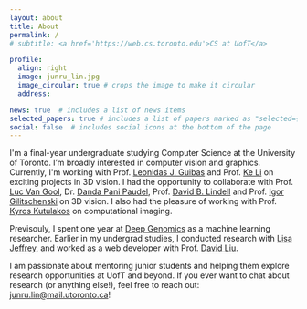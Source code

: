 ```yaml
---
layout: about
title: About
permalink: /
# subtitle: <a href='https://web.cs.toronto.edu'>CS at UofT</a>

profile:
  align: right
  image: junru_lin.jpg
  image_circular: true # crops the image to make it circular
  address: 

news: true  # includes a list of news items
selected_papers: true # includes a list of papers marked as "selected={true}"
social: false  # includes social icons at the bottom of the page
---
```


I'm a final-year undergraduate studying Computer Science at the University of Toronto. I’m broadly interested in computer vision and graphics. Currently, I'm working with Prof. <a href='https://geometry.stanford.edu/member/guibas/'>Leonidas J. Guibas</a> and Prof. <a href='https://www.sfu.ca/~keli/'>Ke Li</a> on exciting projects in 3D vision. I had the opportunity to collaborate with Prof. <a href='https://scholar.google.ca/citations?user=TwMib_QAAAAJ&hl=en'>Luc Van Gool</a>, Dr. <a href='https://insait.ai/dr-danda-paudel/'>Danda Pani Paudel</a>, Prof. <a href='https://davidlindell.com'>David B. Lindell</a> and Prof. <a href='https://www.gilitschenski.org/igor/'>Igor Gilitschenski</a> on 3D vision. I also had the pleasure of working with Prof. <a href='http://www.cs.toronto.edu/~kyros/'>Kyros Kutulakos</a> on computational imaging.

Previsouly, I spent one year at <a href='https://www.deepgenomics.com'>Deep Genomics</a> as a machine learning researcher. Earlier in my undergrad studies, I conducted research with <a href='https://www.utsc.utoronto.ca/cms/lisa-jeffrey'>Lisa Jeffrey</a>, and worked as a web developer with Prof. <a href='https://www.cs.toronto.edu/~david/'>David Liu</a>.

I am passionate about mentoring junior students and helping them explore research opportunities at UofT and beyond. If you ever want to chat about research (or anything else!), feel free to reach out: <a href="mailto:junru.lin@mail.utoronto.ca">junru.lin@mail.utoronto.ca</a>!

<!-- Hello, 
Write your biography here. Tell the world about yourself. Link to your favorite [subreddit](http://reddit.com). You can put a picture in, too. The code is already in, just name your picture `prof_pic.jpg` and put it in the `img/` folder.

Put your address / P.O. box / other info right below your picture. You can also disable any these elements by editing `profile` property of the YAML header of your `_pages/about.md`. Edit `_bibliography/papers.bib` and Jekyll will render your [publications page](/al-folio/publications/) automatically.

Link to your social media connections, too. This theme is set up to use [Font Awesome icons](http://fortawesome.github.io/Font-Awesome/) and [Academicons](https://jpswalsh.github.io/academicons/), like the ones below. Add your Facebook, Twitter, LinkedIn, Google Scholar, or just disable all of them. -->
